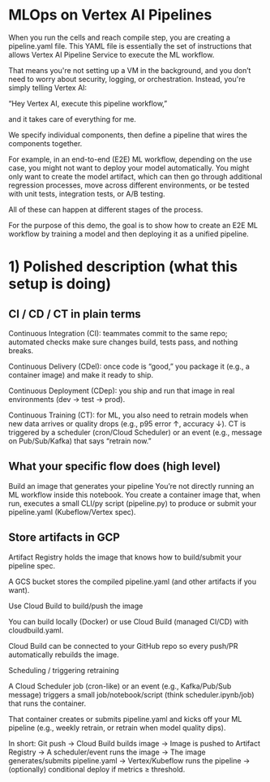 # MLOps on Vertex AI Pipelines

When you run the cells and reach compile step, you are creating a pipeline.yaml file.
This YAML file is essentially the set of instructions that allows Vertex AI Pipeline Service to execute the ML workflow.

That means you're not setting up a VM in the background, and you don’t need to worry about security, logging, or orchestration. Instead, you're simply telling Vertex AI:

“Hey Vertex AI, execute this pipeline workflow,”

and it takes care of everything for me.

We specify individual components, then define a pipeline that wires the components together.

For example, in an end-to-end (E2E) ML workflow, depending on the use case, you might not want to deploy your model automatically.
You might only want to create the model artifact, which can then go through additional regression processes, move across different environments, or be tested with unit tests, integration tests, or A/B testing.

All of these can happen at different stages of the process.

For the purpose of this demo, the goal is to show how to create an E2E ML workflow by training a model and then deploying it as a unified pipeline.


# 1) Polished description (what this setup is doing)
## CI / CD / CT in plain terms

Continuous Integration (CI): teammates commit to the same repo; automated checks make sure changes build, tests pass, and nothing breaks.

Continuous Delivery (CDel): once code is “good,” you package it (e.g., a container image) and make it ready to ship.

Continuous Deployment (CDep): you ship and run that image in real environments (dev → test → prod).

Continuous Training (CT): for ML, you also need to retrain models when new data arrives or quality drops (e.g., p95 error ↑, accuracy ↓). CT is triggered by a scheduler (cron/Cloud Scheduler) or an event (e.g., message on Pub/Sub/Kafka) that says “retrain now.”

## What your specific flow does (high level)

Build an image that generates your pipeline
You’re not directly running an ML workflow inside this notebook. You create a container image that, when run, executes a small CLI/py script (pipeline.py) to produce or submit your pipeline.yaml (Kubeflow/Vertex spec).

## Store artifacts in GCP

Artifact Registry holds the image that knows how to build/submit your pipeline spec.

A GCS bucket stores the compiled pipeline.yaml (and other artifacts if you want).

Use Cloud Build to build/push the image

You can build locally (Docker) or use Cloud Build (managed CI/CD) with cloudbuild.yaml.

Cloud Build can be connected to your GitHub repo so every push/PR automatically rebuilds the image.

Scheduling / triggering retraining

A Cloud Scheduler job (cron-like) or an event (e.g., Kafka/Pub/Sub message) triggers a small job/notebook/script (think scheduler.ipynb/job) that runs the container.

That container creates or submits pipeline.yaml and kicks off your ML pipeline (e.g., weekly retrain, or retrain when model quality dips).

In short: Git push → Cloud Build builds image → Image is pushed to Artifact Registry → A scheduler/event runs the image → The image generates/submits pipeline.yaml → Vertex/Kubeflow runs the pipeline → (optionally) conditional deploy if metrics ≥ threshold.
